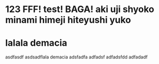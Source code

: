 # 123 FFF! test! BAGA! aki uji shyoko minami himeji hiteyushi yuko
# lalala demacia
asdfasdf
asdsadflala demacia
adsfadfa
adfadsf
adfadsfdd
adfadadf
